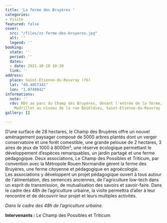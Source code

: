 ```yaml
---
title: 'La ferme des Bruyères '
categories:
- Visite
featured: false
cover:
  src: "/files/zz-ferme-des-bruyeres.jpg"
  alt: ''
  legend: ''
booking:
  state: ''
  period: ''
  dates:
  - date: 2021-10-10 10:30
  link: ''
address:
  place: Saint-Étienne-du-Rouvray (76)
  lat: "49.4057341"
  lon: "1.0749842"
informations:
  note: ''
  rdv: RDV au parc du Champ des Bruyères, devant l'entrée de la ferme, côté rue du
    Madrillet au niveau de la rue Boiëldieu, Saint-Etienne-du-Rouvray
gallery: []

---
```

D’une surface de 28 hectares, le Champ des Bruyères offre un nouvel aménagement paysager composé de 5000 arbres plantés dont un verger conservatoire et une forêt comestible, une grande pelouse de 2 hectares, 3 aires de jeux de 1000 à 8000m², une réserve écologique permettant le développement d’espèces remarquables, un jardin partagé et une ferme pédagogique. Deux associations, Le Champ des Possibles et Triticum, par convention avec la Métropole Rouen Normandie gèrent la ferme des Bruyères, une ferme citoyenne et pédagogique en agroécologie.   
 Les associations y développent un projet pédagogique ouvert à tous autour de l'alimentation, des semences anciennes, de l'agriculture low-tech dans un esprit de transmission, de mutualisation des savoirs et savoir-faire. Dans le cadre des 48h de l’agriculture urbaine, la visite permettra d’aller à leur rencontre et de découvrir leur projet et leurs multiples activités.

_Dans le cadre des 48h de l’agriculture urbaine._

**Intervenants :** Le Champ des Possibles et Triticum